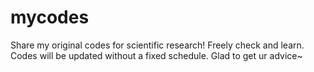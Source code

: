 # mycodes
Share my original codes for scientific research! Freely check and learn. Codes will be updated without a fixed schedule. Glad to get ur advice~
